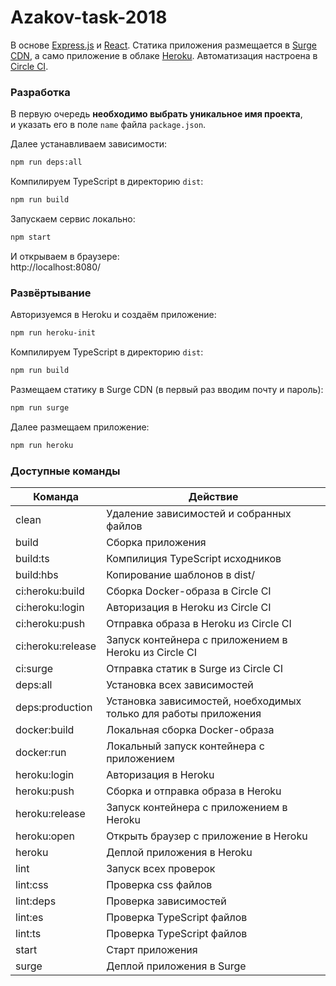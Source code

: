 # Azakov-task-2018

В основе [Express.js](https://expressjs.com/) и [React](https://reactjs.org/). Статика приложения размещается в [Surge CDN](https://surge.sh/), а само приложение в облаке [Heroku](https://www.heroku.com/). Автоматизация настроена в [Circle CI](https://circleci.com/).

### Разработка

В первую очередь __необходимо выбрать уникальное имя проекта__,  
и указать его в поле `name` файла `package.json`.

Далее устанавливаем зависимости:
```sh
npm run deps:all
```

Компилируем TypeScript в директорию `dist`:
```sh
npm run build
```

Запускаем сервис локально:
```sh
npm start
```

И открываем в браузере:  
http://localhost:8080/

### Развёртывание

Авторизуемся в Heroku и создаём приложение:
```sh
npm run heroku-init
```

Компилируем TypeScript в директорию `dist`:
```sh
npm run build
```

Размещаем статику в Surge CDN (в первый раз вводим почту и пароль):
```sh
npm run surge
```

Далее размещаем приложение:
```sh
npm run heroku
```

### Доступные команды

| Команда | Действие |
| ------------- | ------------- |
| clean | Удаление зависимостей и собранных файлов |
| build | Сборка приложения |
| build:ts | Компилиция TypeScript исходников |
| build:hbs | Копирование шаблонов в dist/ |
| ci:heroku:build | Сборка Docker-образа в Circle CI |
| ci:heroku:login | Авторизация в Heroku из Circle CI |
| ci:heroku:push | Отправка образа в Heroku из Circle CI |
| ci:heroku:release | Запуск контейнера с приложением в Heroku из Circle CI |
| ci:surge | Отправка статик в Surge из Circle CI |
| deps:all | Установка всех зависимостей |
| deps:production | Установка зависимостей, ноебходимых только для работы приложения |
| docker:build | Локальная сборка Docker-образа |
| docker:run | Локальный запуск контейнера с приложением |
| heroku:login | Авторизация в Heroku |
| heroku:push | Сборка и отправка образа в Heroku |
| heroku:release | Запуск контейнера с приложением в Heroku |
| heroku:open | Открыть браузер с приложение в Heroku |
| heroku | Деплой приложения в Heroku |
| lint | Запуск всех проверок |
| lint:css | Проверка css файлов |
| lint:deps | Проверка зависимостей |
| lint:es | Проверка TypeScript файлов |
| lint:ts | Проверка TypeScript файлов |
| start | Старт приложения |
| surge | Деплой приложения в Surge |
